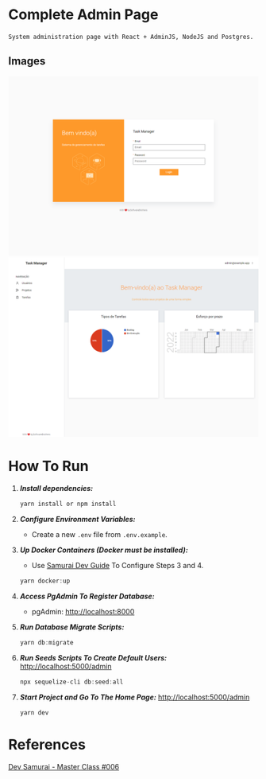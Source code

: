# Complete Admin Page

    System administration page with React + AdminJS, NodeJS and Postgres.
## Images

![Login Page](/git_files/login_page.png) ![Home Page](/git_files/home_page.png)
# How To Run

1. ***Install dependencies:***

    ``` javascript
    yarn install or npm install
    ```

2. ***Configure Environment Variables:***
    - Create a new `.env` file from `.env.example`.

3. ***Up Docker Containers (Docker must be installed):***
    - Use [Samurai Dev Guide](https://guia.devsamurai.com.br/docs/ambiente-de-desenvolvimento/docker/) To Configure Steps 3 and 4.

    ``` javascript
    yarn docker:up
    ```

4. ***Access PgAdmin To Register Database:***
    - pgAdmin: <http://localhost:8000>

5. ***Run Database Migrate Scripts:***

    ``` javascript
    yarn db:migrate
    ```
6. ***Run Seeds Scripts To Create Default Users:*** <http://localhost:5000/admin>

    ``` javascript
    npx sequelize-cli db:seed:all
    ```

7. ***Start Project and Go To The Home Page:*** <http://localhost:5000/admin>

    ``` javascript
    yarn dev
    ```

# References

[Dev Samurai - Master Class #006](https://www.youtube.com/watch?v=_pLOceLpRjo&list=WL&index=17&t=329s)
